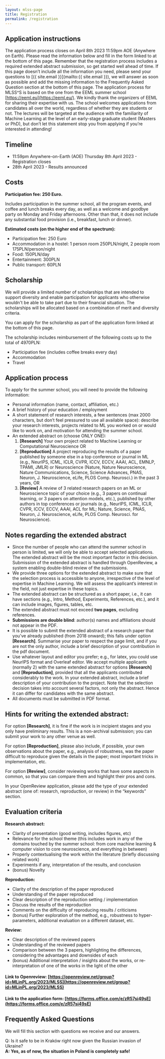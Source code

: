 ```yaml
---
layout: mlss-page
title: Registration
permalink: /registration
---
```



## Application instructions

The application process closes on April 8th 2023 11:59pm AOE (Anywhere on Earth).
Please read the information below and fill in the form linked to at the bottom of this page.
Remember that the registration process includes a required extended abstract submission, so get started well ahead of time.
If this page doesn’t include all the information you need, please send your questions to [{{ site.email }}](mailto:{{ site.email }}), we will answer as soon as possible and add the missing information to the Frequently Asked Question section at the bottom of this page.
The application process for MLSS^S is based on the one from the EEML summer school [https://eeml.eu](https://eeml.eu/). We kindly thank the organizers of EEML for sharing their expertise with us. 
The school welcomes applications from candidates all over the world, regardless of whether they are students or not. The lectures will be targeted at the audience with the familiarity of Machine Learning at the level of an early-stage graduate student (Masters or PhD), but don’t let this statement stop you from applying if you’re interested in attending!


## Timeline

- 11:59pm Anywhere-on-Earth (AOE) Thursday 8th April 2023 - Registration closes
- 28th April 2023 - Results announced


## Costs

**Participation fee: 250 Euro.**

Includes participation in the summer school, all the program events, and coffee and lunch breaks every day, as well as a welcome and goodbye party on Monday and Friday afternoons.
Other than that, it does not include any substantial food provision (i.e., breakfast, lunch or dinner).

**Estimated costs (on the higher end of the spectrum):**

- Participation fee: 250 Euro
- Accommodation in a hostel: 1 person room 250PLN/night, 2 people room 175PLN/person/night
- Food: 150PLN/day
- Entertainment: 300PLN
- Public transport: 60PLN 


## Scholarship

We will provide a limited number of scholarships that are intended to support diversity and enable participation for applicants who otherwise wouldn't be able to take part due to their financial situation.
The scholarships will be allocated based on a combination of merit and diversity criteria.

You can apply for the scholarship as part of the application form linked at the bottom of this page.

The scholarship includes reimbursement of the following costs up to the total of 4970PLN:
- Participation fee (includes coffee breaks every day)
- Accommodation
- Travel


## Application process

To apply for the summer school, you will need to provide the following information:

- Personal information (name, contact, affiliation, etc.)
- A brief history of your education / employment
- A short statement of research interests, a few sentences (max 2000 characters, but don’t feel pressured to use all available space): describe your research interests, projects related to ML you worked on or would like to work on, and motivation for attending the summer school.
- An extended abstract on (choose ONLY ONE):
  1. **[Research]** Your own project related to Machine Learning or Computational Neuroscience OR
  2. **[Reproduction]** A project reproducing the results of a paper published by someone else in a top conference or journal in ML (e.g., NeurIPS, ICML, ICLR, CVPR, ICCV, ECCV, AAAI, ACL, EMNLP, TPAMI, JMLR) or Neuroscience (Nature, Nature Neuroscience, Nature Communications, Science, Science Advances, PNAS, Neuron, J. Neuroscience, eLife, PLOS Comp. Neurosci.) in the past 3 years, OR
  3. **[Review]** A review of 3 related research papers on an ML or Neuroscience topic of your choice (e.g., 3 papers on continual learning, or 3 papers on attention models, etc.), published by other authors in top conferences or journals (e.g., NeurIPS, ICML, ICLR, CVPR, ICCV, ECCV, AAAI, ACL for ML; Nature, Science, PNAS, Neuron, J. Neuroscience, eLife, PLOS Comp. Neurosci. for Neuroscience).

## Notes regarding the extended abstract

- Since the number of people who can attend the summer school in person is limited, we will only be able to accept selected applications. The extended abstract will be the most important factor in this decision.
Submission of the extended abstract is handled through OpenReview, a system enabling double-blind review of the submissions.
- We provide three options for the extended abstract to make sure that the selection process is accessible to anyone, irrespective of the level of expertise in Machine Learning. We will assess the applicant’s interest in the field, not just expertise in these topics.
- The extended abstract can be structured as a short paper, i.e., it can have sections (e.g., Intro, Method, Experiments, References, etc.), and it can include images, figures, tables, etc.
- The extended abstract must not exceed **two pages**, excluding references.
- **Submissions are double blind**: author(s) names and affiliations should not appear in the PDF.
- It is possible to submit the extended abstract of a research paper that you've already published (from 2018 onward); this falls under option **[Research]**. Summarise your paper to respect the page limit, and if you are not the only author, include a brief description of your contribution in the pdf document.
- Use whatever layout and editor you prefer; e.g., for latex, you could use NeurIPS format and Overleaf editor.
We accept multiple applicants (normally 2) with the same extended abstract for options **[Research]** and **[Reproduction]**, provided that all the applicants contributed considerably to the work. In your extended abstract, include a brief description of your contribution to the project. Note that the selection decision takes into account several factors, not only the abstract. Hence it can differ for candidates with the same abstract.
- All documents must be submitted in PDF format.

## Hints for writing the extended abstract:

For option **[Research]**, it is fine if the work is in incipient stages and you only have preliminary results. This is a non-archival submission; you can submit your work to any other venue as well.

For option **[Reproduction]**, please also include, if possible, your own observations about the paper, e.g., analysis of robustness, was the paper difficult to reproduce given the details in the paper; most important tricks in implementation, etc.

For option **[Review]**, consider reviewing works that have some aspects in common, so that you can compare them and highlight their pros and cons.

In your OpenReview application, please add the type of your extended abstract (one of: research, reproduction, or review) in the “keywords” section.

## Evaluation criteria

**Research abstract:**
- Clarity of presentation (good writing, includes figures, etc)
- Relevance for the school theme (this includes work in any of the domains touched by the summer school: from core machine learning & computer vision to core neuroscience, and everything in between)
- Properly contextualising the work within the literature (briefly discussing related work)
- Experiments if any, interpretation of the results, and conclusion
- (bonus) Novelty


**Reproduction:**
- Clarity of the description of the paper reproduced
- Understanding of the paper reproduced
- Clear description of the reproduction setting / implementation
- Discuss the results of the reproduction
- Comments on the difficulty of reproducing results / criticisms
- (bonus) Further exploration of the method, e.g., robustness to hyper-parameters, additional evaluation on a different dataset, etc.

**Review:**
- Clear description of the reviewed papers
- Understanding of the reviewed papers
- Comparison between the 3 papers, highlighting the differences, considering the advantages and downsides of each
- (bonus) Additional interpretation / insights about the works, or re-interpretation of one of the works in the light of the other


#### Link to Openreview: [https://openreview.net/group?id=MLinPL.org/2023/MLSS](https://openreview.net/group?id=MLinPL.org/2023/MLSS)

#### Link to the application form: [https://forms.office.com/e/zR57si49sE](https://forms.office.com/e/zR57si49sE)



## Frequently Asked Questions

We will fill this section with questions we receive and our answers.

Q: Is it safe to be in Kraków right now given the Russian invasion of Ukraine?<br/>
**A: Yes, as of now, the situation in Poland is completely safe!**

